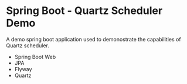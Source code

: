 # Spring Boot - Quartz Scheduler Demo


A demo spring boot application used to demonostrate the capabilities of 
Quartz scheduler.

- Spring Boot Web
- JPA
- Flyway
- Quartz

